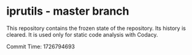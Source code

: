 # iprutils - master branch

This repository contains the frozen state of the repository.
Its history is cleared. It is used only for static code
analysis with Codacy.

Commit Time: 1726794693